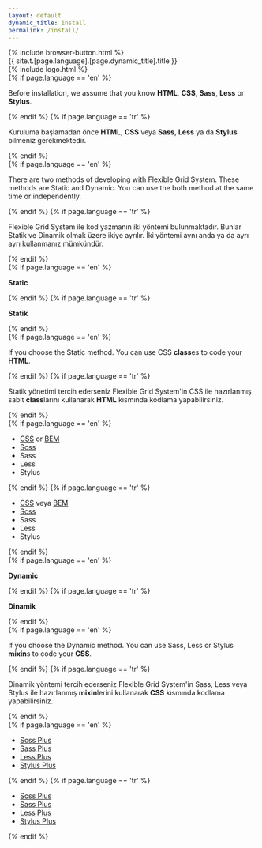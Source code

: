 ```yaml
---
layout: default
dynamic_title: install
permalink: /install/
---
```


<div class="dn-browser">
  <div class="dn-browser-header">
    {% include browser-button.html %}
    <div class="dn-style--title">{{ site.t.[page.language].[page.dynamic_title].title }}</div>
    {% include logo.html %}
  </div>
  <div class="dn-browser-body">
    <div class="dn-browser-body__item">
      <div class="wrap xl-gutter-24 xl-top xl-center">
        <!-- <div class="col xl-3-10">
          <div class="dn-height-8"></div>
          <iframe width="100%" height="180" src="https://www.youtube.com/embed/Vj7NZ6FiQvo?autoplay=0&amp;showinfo=0&amp;rel=0&amp;start=9" frameborder="0" allowfullscreen="" data-reactid=".0.0.0.0"></iframe>
        </div> -->
        <div class="col xl-7-10 lg-1-1">
          <div class="dn-content">
            {% if page.language == 'en' %}
              <p>Before installation, we assume that you know <b>HTML</b>, <b>CSS</b>, <b>Sass</b>, <b>Less</b> or <b>Stylus</b>.</p>
            {% endif %}
            {% if page.language == 'tr' %}
              <p>Kuruluma başlamadan önce <b>HTML</b>, <b>CSS</b> veya <b>Sass</b>, <b>Less</b> ya da <b>Stylus</b> bilmeniz gerekmektedir.</p>
            {% endif %}
            <div class="dn-height-16"></div>
            {% if page.language == 'en' %}
              <p>There are two methods of developing with Flexible Grid System. These methods are Static and Dynamic. You can use the both method at the same time or independently.</p>
            {% endif %}
            {% if page.language == 'tr' %}
              <p>Flexible Grid System ile kod yazmanın iki yöntemi bulunmaktadır. Bunlar Statik ve Dinamik olmak üzere ikiye ayrılır. İki yöntemi aynı anda ya da ayrı ayrı kullanmanız mümkündür.</p>
            {% endif %}
            <div class="wrap xl-gutter-24 xl-top xl-2 md-1">
              <div class="col">
                <div class="dn-height-24"></div>
                {% if page.language == 'en' %}
                  <p><b>Static</b></p>
                {% endif %}
                {% if page.language == 'tr' %}
                  <p><b>Statik</b></p>
                {% endif %}
                <div class="dn-height-8"></div>
                {% if page.language == 'en' %}
                  <p>If you choose the Static method. You can use CSS <b>class</b>es to code your <b>HTML</b>.</p>
                {% endif %}
                {% if page.language == 'tr' %}
                  <p>Statik yönetimi tercih ederseniz Flexible Grid System'in CSS ile hazırlanmış sabit <b>class</b>larını kullanarak <b>HTML</b> kısmında kodlama yapabilirsiniz.</p>
                {% endif %}
                <div class="dn-height-16"></div>
                {% if page.language == 'en' %}
                  <ul>
                    <li><a href="/install/css/">CSS</a> or <a href="/install/bem/">BEM</a></li>
                    <li><a href="/install/scss/">Scss</a></li>
                    <li><span class="line-through">Sass</span></li>
                    <li><span class="line-through">Less</span></li>
                    <li><span class="line-through">Stylus</span></li>
                  </ul>
                {% endif %}
                {% if page.language == 'tr' %}
                  <ul>
                    <li><a href="/tr/install/css/">CSS</a> veya <a href="/tr/install/bem/">BEM</a></li>
                    <li><a href="/tr/install/scss/">Scss</a></li>
                    <li><span class="line-through">Sass</span></li>
                    <li><span class="line-through">Less</span></li>
                    <li><span class="line-through">Stylus</span></li>
                  </ul>
                {% endif %}
              </div>
              <div class="col">
                <div class="dn-height-24"></div>
                {% if page.language == 'en' %}
                  <p><b>Dynamic</b></p>
                {% endif %}
                {% if page.language == 'tr' %}
                  <p><b>Dinamik</b></p>
                {% endif %}
                <div class="dn-height-8"></div>
                {% if page.language == 'en' %}
                  <p>If you choose the Dynamic method. You can use Sass, Less or Stylus <b>mixin</b>s to code your <b>CSS</b>.</p>
                {% endif %}
                {% if page.language == 'tr' %}
                  <p>Dinamik yöntemi tercih ederseniz Flexible Grid System'in Sass, Less veya Stylus ile hazırlanmış <b>mixin</b>lerini kullanarak <b>CSS</b> kısmında kodlama yapabilirsiniz.</p>
                {% endif %}
                <div class="dn-height-16"></div>
                {% if page.language == 'en' %}
                  <ul>
                    <li><a href="/install/scss-plus/">Scss Plus</a></li>
                    <li><a href="/install/sass-plus/">Sass Plus</a></li>
                    <li><a href="/install/less-plus/">Less Plus</a></li>
                    <li><a href="/install/stylus-plus/">Stylus Plus</a></li>
                  </ul>
                {% endif %}
                {% if page.language == 'tr' %}
                  <ul>
                    <li><a href="/tr/install/scss-plus/">Scss Plus</a></li>
                    <li><a href="/tr/install/sass-plus/">Sass Plus</a></li>
                    <li><a href="/tr/install/less-plus/">Less Plus</a></li>
                    <li><a href="/tr/install/stylus-plus/">Stylus Plus</a></li>
                  </ul>
                {% endif %}
              </div>
            </div>
          </div>
        </div>
      </div>
    </div>
  </div>
</div>
